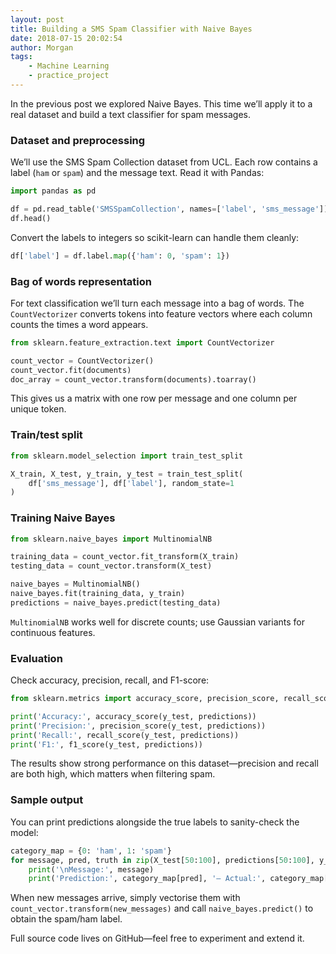 ```yaml
---
layout: post
title: Building a SMS Spam Classifier with Naive Bayes
date: 2018-07-15 20:02:54
author: Morgan
tags: 
    - Machine Learning
    - practice_project
---
```


In the previous post we explored Naive Bayes. This time we’ll apply it to a real dataset and build a text classifier for spam messages.

<!-- more -->

### Dataset and preprocessing

We’ll use the SMS Spam Collection dataset from UCL. Each row contains a label (`ham` or `spam`) and the message text. Read it with Pandas:

```python
import pandas as pd

df = pd.read_table('SMSSpamCollection', names=['label', 'sms_message'])
df.head()
```

Convert the labels to integers so scikit-learn can handle them cleanly:

```python
df['label'] = df.label.map({'ham': 0, 'spam': 1})
```

### Bag of words representation

For text classification we’ll turn each message into a bag of words. The `CountVectorizer` converts tokens into feature vectors where each column counts the times a word appears.

```python
from sklearn.feature_extraction.text import CountVectorizer

count_vector = CountVectorizer()
count_vector.fit(documents)
doc_array = count_vector.transform(documents).toarray()
```

This gives us a matrix with one row per message and one column per unique token.

### Train/test split

```python
from sklearn.model_selection import train_test_split

X_train, X_test, y_train, y_test = train_test_split(
    df['sms_message'], df['label'], random_state=1
)
```

### Training Naive Bayes

```python
from sklearn.naive_bayes import MultinomialNB

training_data = count_vector.fit_transform(X_train)
testing_data = count_vector.transform(X_test)

naive_bayes = MultinomialNB()
naive_bayes.fit(training_data, y_train)
predictions = naive_bayes.predict(testing_data)
```

`MultinomialNB` works well for discrete counts; use Gaussian variants for continuous features.

### Evaluation

Check accuracy, precision, recall, and F1-score:

```python
from sklearn.metrics import accuracy_score, precision_score, recall_score, f1_score

print('Accuracy:', accuracy_score(y_test, predictions))
print('Precision:', precision_score(y_test, predictions))
print('Recall:', recall_score(y_test, predictions))
print('F1:', f1_score(y_test, predictions))
```

The results show strong performance on this dataset—precision and recall are both high, which matters when filtering spam.

### Sample output

You can print predictions alongside the true labels to sanity-check the model:

```python
category_map = {0: 'ham', 1: 'spam'}
for message, pred, truth in zip(X_test[50:100], predictions[50:100], y_test[50:100]):
    print('\nMessage:', message)
    print('Prediction:', category_map[pred], '— Actual:', category_map[truth])
```

When new messages arrive, simply vectorise them with `count_vector.transform(new_messages)` and call `naive_bayes.predict()` to obtain the spam/ham label.

Full source code lives on GitHub—feel free to experiment and extend it.
